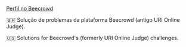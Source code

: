 [Perfil no Beecrowd](https://www.beecrowd.com.br/judge/profile/445768)


🇧🇷 Solução de problemas da plataforma Beecrowd (antigo URI Online Judge).

🇺🇸 Solutions for Beecrowd's (formerly URI Online Judge) challenges.
